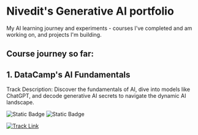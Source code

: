 # Nivedit's Generative AI portfolio
My AI learning journey and experiments - courses I've completed and am working on, and projects I'm building.

## Course journey so far:

## 1. DataCamp's AI Fundamentals

Track Description: Discover the fundamentals of AI, dive into models like ChatGPT, and decode generative AI secrets to navigate the dynamic AI landscape.

![Static Badge](https://img.shields.io/badge/Track_Link-blue?link=https%3A%2F%2Fapp.datacamp.com%2Flearn%2Fskill-tracks%2Fai-fundamentals)
![Static Badge](https://img.shields.io/badge/Statement_of_Accomplishment-dark_green?color=%2329903b&link=https%3A%2F%2Fwww.datacamp.com%2Fcompleted%2Fstatement-of-accomplishment%2Ftrack%2F6e893e57b9290bdb2c8ac844337813fbc33591cd)

[![Track Link](https://img.shields.io/badge/Track_Link-blue)](https%3A%2F%2Fapp.datacamp.com%2Flearn%2Fskill-tracks%2Fai-fundamentals)

